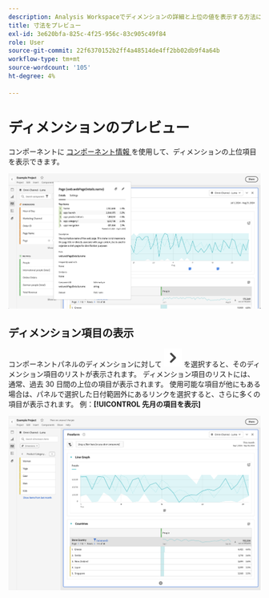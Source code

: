 ```yaml
---
description: Analysis Workspaceでディメンションの詳細と上位の値を表示する方法について説明します。
title: 寸法をプレビュー
exl-id: 3e620bfa-825c-4f25-956c-83c905c49f84
role: User
source-git-commit: 22f6370152b2ff4a48514de4ff2bb02db9f4a64b
workflow-type: tm+mt
source-wordcount: '105'
ht-degree: 4%

---
```


# ディメンションのプレビュー

コンポーネントに [&#x200B; コンポーネント情報 &#x200B;](/help/components/use-components-in-workspace.md#component-info) を使用して、ディメンションの上位項目を表示できます。

![&#x200B; コンポーネント情報 &#x200B;](../assets/component-info.png)

<!--
Now, by default, we show dynamic values instead of static ones, with the option to turn them into static values. Other things to note:

* As your data updates, the dynamic dimension columns will update to show the current 5/15 dimension items.
* A dynamic dimension column that is copied or moved will become static.
* When hovering a static dimension column you will see a lock icon, indicating that the dimension is static.

![Dimension column popup highlighting the lock icon.](assets/dimension_static.png)

-->


## ディメンション項目の表示

コンポーネントパネルのディメンションに対して ![ChevronRight](/help/assets/icons/ChevronRight.svg) を選択すると、そのディメンション項目のリストが表示されます。 ディメンション項目のリストには、通常、過去 30 日間の上位の項目が表示されます。 使用可能な項目が他にもある場合は、パネルで選択した日付範囲外にあるリンクを選択すると、さらに多くの項目が表示されます。 例：**[!UICONTROL 先月の項目を表示]**

![&#x200B; ディメンション項目を表示 &#x200B;](assets/dimension-items.png)

